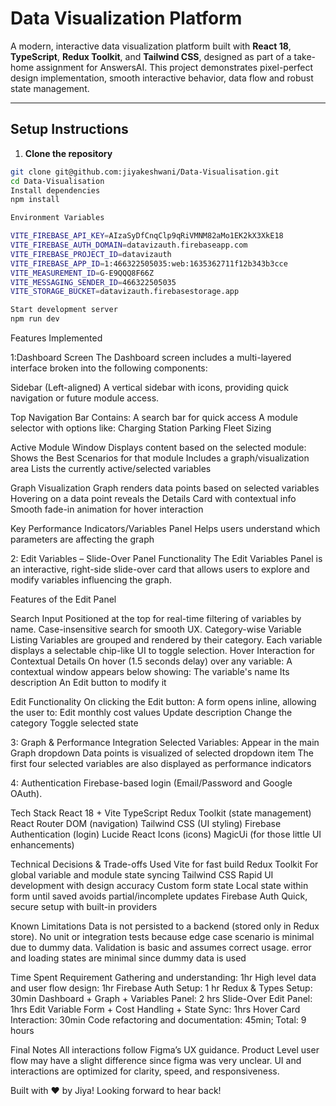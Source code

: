 #  Data Visualization Platform 

A modern, interactive data visualization platform built with **React 18**, **TypeScript**, **Redux Toolkit**, and **Tailwind CSS**, designed as part of a take-home assignment for AnswersAI. This project demonstrates pixel-perfect design implementation, smooth interactive behavior, data flow and robust state management.

---

## Setup Instructions

1. **Clone the repository**

```bash
git clone git@github.com:jiyakeshwani/Data-Visualisation.git
cd Data-Visualisation
Install dependencies
npm install

Environment Variables

VITE_FIREBASE_API_KEY=AIzaSyDfCnqClp9qRiVMNM82aMo1EK2kX3XkE18
VITE_FIREBASE_AUTH_DOMAIN=datavizauth.firebaseapp.com
VITE_FIREBASE_PROJECT_ID=datavizauth
VITE_FIREBASE_APP_ID=1:466322505035:web:1635362711f12b343b3cce
VITE_MEASUREMENT_ID=G-E9QQQ8F66Z
VITE_MESSAGING_SENDER_ID=466322505035
VITE_STORAGE_BUCKET=datavizauth.firebasestorage.app

Start development server
npm run dev

```

Features Implemented

1:Dashboard Screen
The Dashboard screen includes a multi-layered interface broken into the following components:

Sidebar (Left-aligned)
A vertical sidebar with icons, providing quick navigation or future module access.

Top Navigation Bar
Contains:
A search bar for quick access
A module selector with options like:
Charging Station
Parking
Fleet Sizing

Active Module Window
Displays content based on the selected module:
Shows the Best Scenarios for that module
Includes a graph/visualization area
Lists the currently active/selected variables

Graph Visualization
Graph renders data points based on selected variables
Hovering on a data point reveals the Details Card with contextual info
Smooth fade-in animation for hover interaction

Key Performance Indicators/Variables Panel
Helps users understand which parameters are affecting the graph


2: Edit Variables – Slide-Over Panel Functionality
The Edit Variables Panel is an interactive, right-side slide-over card that allows users to explore and modify variables influencing the graph.

Features of the Edit Panel

Search Input
Positioned at the top for real-time filtering of variables by name.
Case-insensitive search for smooth UX.
Category-wise Variable Listing
Variables are grouped and rendered by their category.
Each variable displays a selectable chip-like UI to toggle selection.
Hover Interaction for Contextual Details
On hover (1.5 seconds delay) over any variable:
A contextual window appears below showing:
The variable's name
Its description
An Edit button to modify it

Edit Functionality
On clicking the Edit button:
A form opens inline, allowing the user to:
Edit monthly cost values
Update description
Change the category
Toggle selected state


3: Graph & Performance Integration
Selected Variables:
Appear in the main Graph dropdown
Data points is visualized of selected dropdown item
The first four selected variables are also displayed as performance indicators


4: Authentication
Firebase-based login (Email/Password and Google OAuth).


Tech Stack
React 18 + Vite
TypeScript
Redux Toolkit (state management)
React Router DOM (navigation)
Tailwind CSS (UI styling)
Firebase Authentication (login)
Lucide React Icons (icons)
MagicUi (for those little UI enhancements)



Technical Decisions & Trade-offs
Used Vite for fast build
Redux Toolkit	For global variable and module state syncing
Tailwind CSS	Rapid UI development with design accuracy
Custom form state	Local state within form until saved avoids partial/incomplete updates
Firebase Auth	Quick, secure setup with built-in providers


Known Limitations
Data is not persisted to a backend (stored only in Redux store).
No unit or integration tests because edge case scenario is minimal due to dummy data.
Validation is basic and assumes correct usage.
error and loading states are minimal since dummy data is used


Time Spent
Requirement Gathering and understanding: 1hr
High level data and user flow design: 1hr
Firebase Auth Setup: 1 hr
Redux & Types Setup: 30min
Dashboard + Graph + Variables Panel: 2 hrs
Slide-Over Edit Panel: 1hrs
Edit Variable Form + Cost Handling + State Sync: 1hrs
Hover Card Interaction: 30min
Code refactoring and documentation: 45min;
Total: 9 hours


Final Notes
All interactions follow Figma’s UX guidance.
Product Level user flow may have a slight difference since figma was very unclear.
UI and interactions are optimized for clarity, speed, and responsiveness.

Built with ❤️ by Jiya!
Looking forward to hear back!